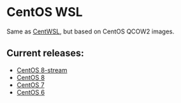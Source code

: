 # CentOS WSL

Same as [CentWSL](https://github.com/wsldl-pg/CentWSL), but based on CentOS QCOW2 images.

## Current releases:
 - [CentOS 8-stream](https://github.com/mishamosher/CentOS-WSL/releases/tag/8-stream-20210603)
 - [CentOS 8](https://github.com/mishamosher/CentOS-WSL/releases/tag/8.4-2105)
 - [CentOS 7](https://github.com/mishamosher/CentOS-WSL/releases/tag/7.9-2009)
 - [CentOS 6](https://github.com/mishamosher/CentOS-WSL/releases/tag/6.10-1907)